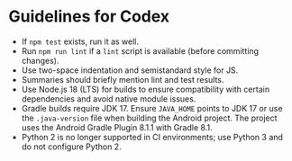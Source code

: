 # Guidelines for Codex

- If `npm test` exists, run it as well.
- Run `npm run lint` if a `lint` script is available (before committing changes).
- Use two-space indentation and semistandard style for JS.
- Summaries should briefly mention lint and test results.
- Use Node.js 18 (LTS) for builds to ensure compatibility with certain dependencies and avoid native module issues.
- Gradle builds require JDK 17. Ensure `JAVA_HOME` points to JDK 17 or use the
  `.java-version` file when building the Android project. The project uses the
  Android Gradle Plugin 8.1.1 with Gradle 8.1.
- Python 2 is no longer supported in CI environments; use Python 3 and do not configure Python 2.
